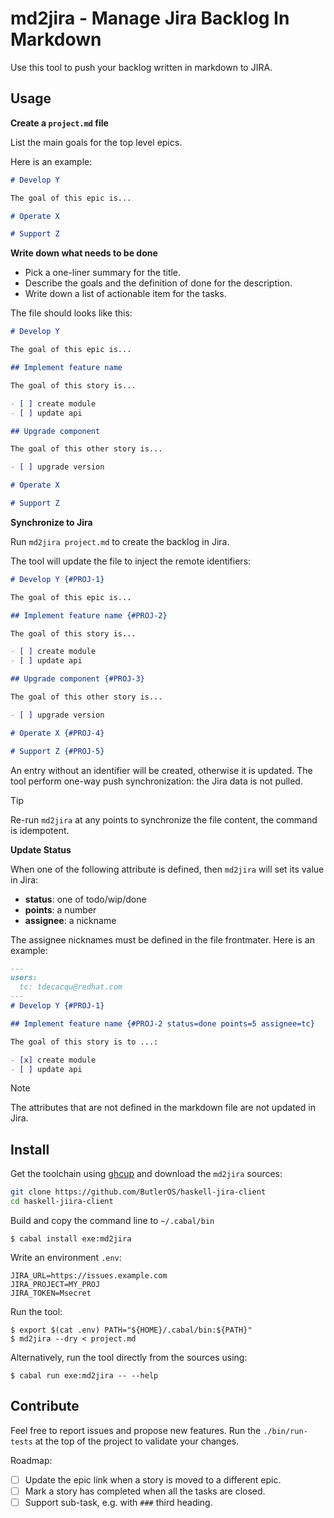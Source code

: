# md2jira - Manage Jira Backlog In Markdown

Use this tool to push your backlog written in markdown to JIRA.


## Usage

**Create a `project.md` file**

List the main goals for the top level epics.

Here is an example:

```markdown
# Develop Y

The goal of this epic is...

# Operate X

# Support Z
```


**Write down what needs to be done**

- Pick a one-liner summary for the title.
- Describe the goals and the definition of done for the description.
- Write down a list of actionable item for the tasks.

The file should looks like this:

```markdown
# Develop Y

The goal of this epic is...

## Implement feature name

The goal of this story is...

- [ ] create module
- [ ] update api

## Upgrade component

The goal of this other story is...

- [ ] upgrade version

# Operate X

# Support Z
```


**Synchronize to Jira**

Run `md2jira project.md` to create the backlog in Jira.

The tool will update the file to inject the remote identifiers:

```markdown
# Develop Y {#PROJ-1}

The goal of this epic is...

## Implement feature name {#PROJ-2}

The goal of this story is...

- [ ] create module
- [ ] update api

## Upgrade component {#PROJ-3}

The goal of this other story is...

- [ ] upgrade version

# Operate X {#PROJ-4}

# Support Z {#PROJ-5}
```

An entry without an identifier will be created, otherwise it is updated.
The tool perform one-way push synchronization: the Jira data is not pulled.

> [!tip]
> Re-run `md2jira` at any points to synchronize the file content, the command is idempotent.

**Update Status**

When one of the following attribute is defined, then `md2jira` will set its value in Jira:

- **status**: one of todo/wip/done
- **points**: a number
- **assignee**: a nickname

The assignee nicknames must be defined in the file frontmater. Here is an example:

```markdown
---
users:
  tc: tdecacqu@redhat.com
---
# Develop Y {#PROJ-1}

## Implement feature name {#PROJ-2 status=done points=5 assignee=tc}

The goal of this story is to ...:

- [x] create module
- [ ] update api
```

> [!note]
> The attributes that are not defined in the markdown file are not updated in Jira.


## Install

Get the toolchain using [ghcup](https://www.haskell.org/ghcup/) and download the `md2jira` sources:

```bash
git clone https://github.com/ButlerOS/haskell-jira-client
cd haskell-jiira-client
```

Build and copy the command line to `~/.cabal/bin`

```
$ cabal install exe:md2jira
```

Write an environment `.env`:

```
JIRA_URL=https://issues.example.com
JIRA_PROJECT=MY_PROJ
JIRA_TOKEN=Msecret
```

Run the tool:

```
$ export $(cat .env) PATH="${HOME}/.cabal/bin:${PATH}"
$ md2jira --dry < project.md
```

Alternatively, run the tool directly from the sources using:

```
$ cabal run exe:md2jira -- --help
```


## Contribute

Feel free to report issues and propose new features. Run the `./bin/run-tests` at the top of the project to validate your changes.

Roadmap:

- [ ] Update the epic link when a story is moved to a different epic.
- [ ] Mark a story has completed when all the tasks are closed.
- [ ] Support sub-task, e.g. with `###` third heading.
